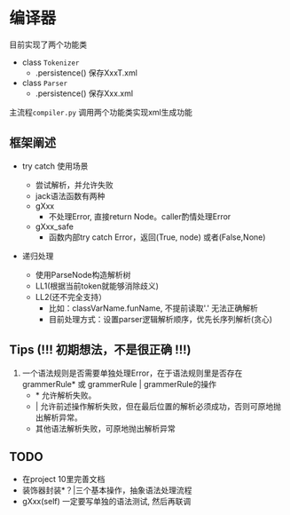 # 编译器

目前实现了两个功能类
- class `Tokenizer`
  - .persistence() 保存XxxT.xml
- class `Parser`
  - .persistence() 保存Xxx.xml

主流程`compiler.py` 调用两个功能类实现xml生成功能  


## 框架阐述
- try catch 使用场景
  - 尝试解析，并允许失败
  - jack语法函数有两种
  - gXxx 
    - 不处理Error, 直接return Node。caller酌情处理Error
  - gXxx_safe
      - 函数内部try catch Error，返回(True, node) 或者(False,None)

- 递归处理
  - 使用ParseNode构造解析树
  - LL1(根据当前token就能够消除歧义)
  - LL2(还不完全支持）
    - 比如：classVarName.funName, 不提前读取'.' 无法正确解析
    - 目前处理方式：设置parser逻辑解析顺序，优先长序列解析(贪心)

## Tips (!!! 初期想法，不是很正确 !!!)
1) 一个语法规则是否需要单独处理Error，在于语法规则里是否存在grammerRule* 或 grammerRule | grammerRule的操作
    - \* 允许解析失败。
    - |  允许前述操作解析失败，但在最后位置的解析必须成功，否则可原地抛出解析异常。
    - 其他语法解析失败，可原地抛出解析异常

## TODO
- 在project 10里完善文档
- 装饰器封装*？|三个基本操作，抽象语法处理流程
- gXxx(self) 一定要写单独的语法测试, 然后再联调
